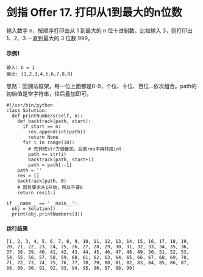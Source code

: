 # 剑指 Offer 17. 打印从1到最大的n位数
输入数字 n，按顺序打印出从 1 到最大的 n 位十进制数。比如输入 3，则打印出 1、2、3 一直到最大的 3 位数 999。

#### 示例1
    输入: n = 1
    输出: [1,2,3,4,5,6,7,8,9]
    
思路：回溯法框架。每一位上面都是0-9，个位、十位、百位...依次组合。path的初始值是空字符串，往后叠加即可。

    #!/usr/bin/python
    class Solution:
      def printNumbers(self, n):
        def backtrack(path, start):
          if start == n:
            res.append(int(path))
            return None
          for i in range(10):
            # 先转成str方便叠加，后面res中再转成int
            path += str(i)
            backtrack(path, start+1)
            path = path[:-1]
        path = ''
        res = []
        backtrack(path, 0)
        # 题目要求从1开始，所以不要0
        return res[1:]

    if __name__ == '__main__':
      obj = Solution()
      print(obj.printNumbers(3))
      
#### 运行结果
    [1, 2, 3, 4, 5, 6, 7, 8, 9, 10, 11, 12, 13, 14, 15, 16, 17, 18, 19, 20, 21, 22, 23, 24, 25, 26, 27, 28, 29, 30, 31, 32, 33, 34, 35, 36, 37, 38, 39, 40, 41, 42, 43, 44, 45, 46, 47, 48, 49, 50, 51, 52, 53, 54, 55, 56, 57, 58, 59, 60, 61, 62, 63, 64, 65, 66, 67, 68, 69, 70, 71, 72, 73, 74, 75, 76, 77, 78, 79, 80, 81, 82, 83, 84, 85, 86, 87, 88, 89, 90, 91, 92, 93, 94, 95, 96, 97, 98, 99]
